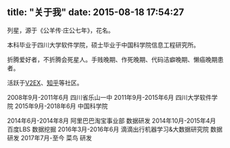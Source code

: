 title: "关于我"
date: 2015-08-18 17:54:27
---
列星，源于《公羊传·庄公七年》，花名。

本科毕业于四川大学软件学院，硕士毕业于中国科学院信息工程研究所。

折腾爱好者，不折腾会死星人。手贱晚期、作死晚期、代码洁癖晚期、懒癌晚期患者。

活跃于[V2EX](http://www.v2ex.com/member/scusjs)、[知乎](http://www.zhihu.com/people/scusjs)等社区。

2008年9月-2011年6月 四川省乐山一中
2011年9月-2015年6月 四川大学软件学院
2015年9月-2018年6月 中国科学院

2014年6月-2014年8月 阿里巴巴淘宝事业部 数据研发
2014年10月-2015年4月 百度LBS 数据挖掘
2016年3月-2016年6月 滴滴出行机器学习&大数据研究院 数据研发
2017年7月-至今 菜鸟 研发

